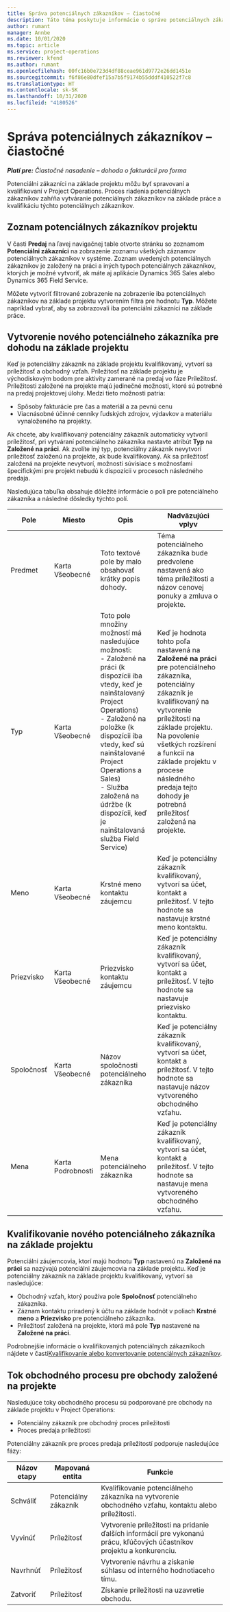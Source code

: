 ```yaml
---
title: Správa potenciálnych zákazníkov – čiastočné
description: Táto téma poskytuje informácie o správe potenciálnych zákazníkov na základe projektu (pro).
author: rumant
manager: Annbe
ms.date: 10/01/2020
ms.topic: article
ms.service: project-operations
ms.reviewer: kfend
ms.author: rumant
ms.openlocfilehash: 00fc16b0e723d4df88ceae961d9772e26dd1451e
ms.sourcegitcommit: f6f86e80dfef15a7b5f9174b55dddf410522f7c8
ms.translationtype: HT
ms.contentlocale: sk-SK
ms.lasthandoff: 10/31/2020
ms.locfileid: "4180526"
---
```

# <a name="manage-leads---lite"></a>Správa potenciálnych zákazníkov – čiastočné

_**Platí pre:** Čiastočné nasadenie – dohoda o fakturácii pro forma_

Potenciálni zákazníci na základe projektu môžu byť spravovaní a kvalifikovaní v Project Operations. Proces riadenia potenciálnych zákazníkov zahŕňa vytváranie potenciálnych zákazníkov na základe práce a kvalifikáciu týchto potenciálnych zákazníkov. 

## <a name="list-of-project-sales-leads"></a>Zoznam potenciálnych zákazníkov projektu

V časti **Predaj** na ľavej navigačnej table otvorte stránku so zoznamom **Potenciálni zákazníci** na zobrazenie zoznamu všetkých záznamov potenciálnych zákazníkov v systéme. Zoznam uvedených potenciálnych zákazníkov je založený na práci a iných typoch potenciálnych zákazníkov, ktorých je možné vytvoriť, ak máte aj aplikácie Dynamics 365 Sales alebo Dynamics 365 Field Service.

Môžete vytvoriť filtrované zobrazenie na zobrazenie iba potenciálnych zákazníkov na základe projektu vytvorením filtra pre hodnotu **Typ**. Môžete napríklad vybrať, aby sa zobrazovali iba potenciálni zákazníci na základe práce.

## <a name="creating-a-new-lead-for-a-project-based-deal"></a>Vytvorenie nového potenciálneho zákazníka pre dohodu na základe projektu

Keď je potenciálny zákazník na základe projektu kvalifikovaný, vytvorí sa príležitosť a obchodný vzťah. Príležitosť na základe projektu je východiskovým bodom pre aktivity zamerané na predaj vo fáze Príležitosť. Príležitosti založené na projekte majú jedinečné možnosti, ktoré sú potrebné na predaj projektovej úlohy. Medzi tieto možnosti patria:

- Spôsoby fakturácie pre čas a materiál a za pevnú cenu
- Viacnásobné účinné cenníky ľudských zdrojov, výdavkov a materiálu vynaloženého na projekty.

Ak chcete, aby kvalifikovaný potenciálny zákazník automaticky vytvoril príležitosť, pri vytváraní potenciálneho zákazníka nastavte atribút **Typ** na **Založené na práci**. Ak zvolíte iný typ, potenciálny zákazník nevytvorí príležitosť založenú na projekte, ak bude kvalifikovaný. Ak sa príležitosť založená na projekte nevytvorí, možnosti súvisiace s možnosťami špecifickými pre projekt nebudú k dispozícii v procesoch následného predaja.

Nasledujúca tabuľka obsahuje dôležité informácie o poli pre potenciálneho zákazníka a následné dôsledky týchto polí.

| **Pole** | **Miesto** | **Opis** | **Nadväzujúci vplyv** |
| --- | --- | --- | --- |
| Predmet | Karta Všeobecné | Toto textové pole by malo obsahovať krátky popis dohody. | Téma potenciálneho zákazníka bude predvolene nastavená ako téma príležitosti a názov cenovej ponuky a zmluva o projekte. |
| Typ | Karta Všeobecné | Toto pole množiny možností má nasledujúce možnosti:</br>- Založené na práci (k dispozícii iba vtedy, keď je nainštalovaný Project Operations)</br>- Založené na položke (k dispozícii iba vtedy, keď sú nainštalované Project Operations a Sales)</br>- Služba založená na údržbe (k dispozícii, keď je nainštalovaná služba Field Service) | Keď je hodnota tohto poľa nastavená na **Založené na práci** pre potenciálneho zákazníka, potenciálny zákazník je kvalifikovaný na vytvorenie príležitosti na základe projektu. Na povolenie všetkých rozšírení a funkcií na základe projektu v procese následného predaja tejto dohody je potrebná príležitosť založená na projekte. |
| Meno | Karta Všeobecné | Krstné meno kontaktu záujemcu | Keď je potenciálny zákazník kvalifikovaný, vytvorí sa účet, kontakt a príležitosť. V tejto hodnote sa nastavuje krstné meno kontaktu. |
| Priezvisko | Karta Všeobecné | Priezvisko kontaktu záujemcu | Keď je potenciálny zákazník kvalifikovaný, vytvorí sa účet, kontakt a príležitosť. V tejto hodnote sa nastavuje priezvisko kontaktu. |
| Spoločnosť | Karta Všeobecné | Názov spoločnosti potenciálneho zákazníka | Keď je potenciálny zákazník kvalifikovaný, vytvorí sa účet, kontakt a príležitosť. V tejto hodnote sa nastavuje názov vytvoreného obchodného vzťahu. |
| Mena | Karta Podrobnosti | Mena potenciálneho zákazníka | Keď je potenciálny zákazník kvalifikovaný, vytvorí sa účet, kontakt a príležitosť. V tejto hodnote sa nastavuje mena vytvoreného obchodného vzťahu. |

## <a name="qualify-a-new-project-based-lead"></a>Kvalifikovanie nového potenciálneho zákazníka na základe projektu

Potenciálni záujemcovia, ktorí majú hodnotu **Typ** nastavenú na **Založené na práci** sa nazývajú potenciálni záujemcovia na základe projektu. Keď je potenciálny zákazník na základe projektu kvalifikovaný, vytvorí sa nasledujúce:

- Obchodný vzťah, ktorý používa pole **Spoločnosť** potenciálneho zákazníka.
- Záznam kontaktu priradený k účtu na základe hodnôt v poliach **Krstné meno** a **Priezvisko** pre potenciálneho zákazníka.
- Príležitosť založená na projekte, ktorá má pole **Typ** nastavené na **Založené na práci**.

Podrobnejšie informácie o kvalifikovaných potenciálnych zákazníkoch nájdete v časti[Kvalifikovanie alebo konvertovanie potenciálnych zákazníkov](https://docs.microsoft.com/dynamics365/sales-enterprise/qualify-lead-convert-opportunity-sales).

## <a name="business-process-flow-for-project-based-deals"></a>Tok obchodného procesu pre obchody založené na projekte

Nasledujúce toky obchodného procesu sú podporované pre obchody na základe projektu v Project Operations:

- Potenciálny zákazník pre obchodný proces príležitosti
- Proces predaja príležitosti

Potenciálny zákazník pre proces predaja príležitostí podporuje nasledujúce fázy:

| Názov etapy | Mapovaná entita | Funkcie |
| --- | --- | --- |
| Schváliť | Potenciálny zákazník | Kvalifikovanie potenciálneho zákazníka na vytvorenie obchodného vzťahu, kontaktu alebo príležitosti. |
| Vyvinúť | Príležitosť | Vytvorenie príležitosti na pridanie ďalších informácií pre vykonanú prácu, kľúčových účastníkov projektu a konkurenciu. |
| Navrhnúť | Príležitosť | Vytvorenie návrhu a získanie súhlasu od interného hodnotiaceho tímu. |
| Zatvoriť | Príležitosť | Získanie príležitosti na uzavretie obchodu. |
